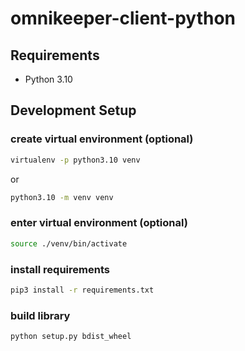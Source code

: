# omnikeeper-client-python

## Requirements

* Python 3.10

## Development Setup

### create virtual environment (optional)

```bash
virtualenv -p python3.10 venv
```

or

```bash
python3.10 -m venv venv
```

### enter virtual environment (optional)

```bash
source ./venv/bin/activate
```

### install requirements

```bash
pip3 install -r requirements.txt
```

### build library

```bash
python setup.py bdist_wheel
```
